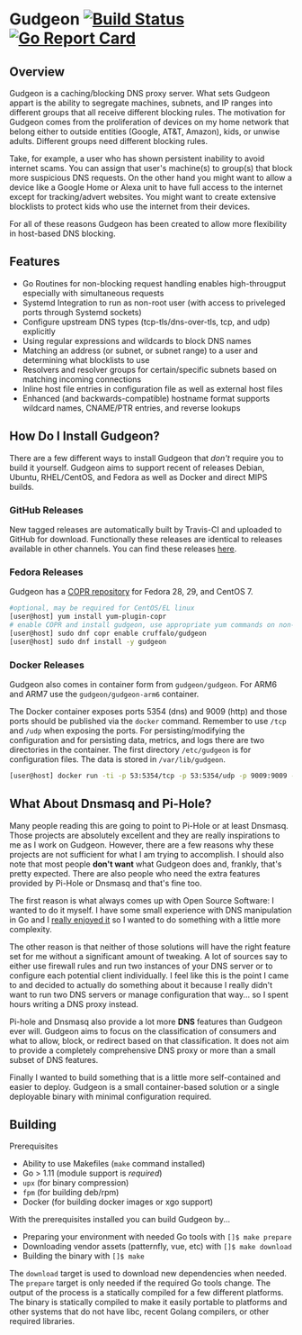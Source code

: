 # Gudgeon [![Build Status](https://travis-ci.org/chrisruffalo/gudgeon.svg?branch=master)](https://travis-ci.org/chrisruffalo/gudgeon) [![Go Report Card](https://goreportcard.com/badge/github.com/chrisruffalo/gudgeon)](https://goreportcard.com/report/github.com/chrisruffalo/gudgeon)

## Overview

Gudgeon is a caching/blocking DNS proxy server. What sets Gudgeon appart is the ability to segregate machines, subnets, and IP ranges into different groups that all receive different blocking rules. The motivation for Gudgeon comes from the proliferation of devices on my home network that belong either to outside entities (Google, AT&T, Amazon), kids, or unwise adults. Different groups need different blocking rules.

Take, for example, a user who has shown persistent inability to avoid internet scams. You can assign that user's machine(s) to group(s) that block more suspicious DNS requests. On the other hand you might want to allow a device like a Google Home or Alexa unit to have full access to the internet except for tracking/advert websites. You might want to create extensive blocklists to protect kids who use the internet from their devices.

For all of these reasons Gudgeon has been created to allow more flexibility in host-based DNS blocking.

## Features

* Go Routines for non-blocking request handling enables high-througput especially with simultaneous requests
* Systemd Integration to run as non-root user (with access to priveleged ports through Systemd sockets)
* Configure upstream DNS types (tcp-tls/dns-over-tls, tcp, and udp) explicitly
* Using regular expressions and wildcards to block DNS names
* Matching an address (or subnet, or subnet range) to a user and determining what blocklists to use
* Resolvers and resolver groups for certain/specific subnets based on matching incoming connections
* Inline host file entries in configuration file as well as external host files
* Enhanced (and backwards-compatible) hostname format supports wildcard names, CNAME/PTR entries, and reverse lookups

## How Do I Install Gudgeon?
There are a few different ways to install Gudgeon that *don't* require you to build it yourself. Gudgeon aims to support recent of releases Debian, Ubuntu, RHEL/CentOS, and Fedora as well as Docker and direct MIPS builds.

### GitHub Releases
New tagged releases are automatically built by Travis-CI and uploaded to GitHub for download. Functionally these releases are identical to releases available in other channels. You can find these releases [here](https://github.com/chrisruffalo/gudgeon/releases).

### Fedora Releases
Gudgeon has a [COPR repository](https://copr.fedorainfracloud.org/coprs/cruffalo/gudgeon/) for Fedora 28, 29, and CentOS 7. 
```bash
#optional, may be required for CentOS/EL linux
[user@host] yum install yum-plugin-copr
# enable COPR and install gudgeon, use appropriate yum commands on non-dnf platforms
[user@host] sudo dnf copr enable cruffalo/gudgeon
[user@host] sudo dnf install -y gudgeon
```

### Docker Releases
Gudgeon also comes in container form from `gudgeon/gudgeon`. For ARM6 and ARM7 use the `gudgeon/gudgeon-arm6` container.

The Docker container exposes ports 5354 (dns) and 9009 (http) and those ports should be published via the `docker` command. Remember to use `/tcp` and `/udp` when exposing the ports. For persisting/modifying the configuration and for persisting data, metrics, and logs there are two directories in the container. The first directory `/etc/gudgeon` is for configuration files. The data is stored in `/var/lib/gudgeon`. 

```bash
[user@host] docker run -ti -p 53:5354/tcp -p 53:5354/udp -p 9009:9009 -v /etc/gudgeon:/etc/gudgeon -v /var/lib/gudgeon:/var/lib/gudgeon gudgeon/gudgeon:latest
```

## What About Dnsmasq and Pi-Hole?

Many people reading this are going to point to Pi-Hole or at least Dnsmasq. Those projects are absolutely excellent and they are really inspirations to me as I work on Gudgeon. However, there are a few reasons why these projects are not sufficient for what I am trying to accomplish. I should also note that most people **don't want** what Gudgeon does and, frankly, that's pretty expected. There are also people who need the extra features provided by Pi-Hole or Dnsmasq and that's fine too.

The first reason is what always comes up with Open Source Software: I wanted to do it myself. I have some small experience with DNS manipulation in Go and I [really enjoyed it](https://github.com/chrisruffalo/gyip) so I wanted to do something with a little more complexity.

The other reason is that neither of those solutions will have the right feature set for me without a significant amount of tweaking. A lot of sources say to either use firewall rules and run two instances of your DNS server or to configure each potential client individually. I feel like this is the point I came to and decided to actually do something about it because I really didn't want to run two DNS servers or manage configuration that way... so I spent hours writing a DNS proxy instead.

Pi-hole and Dnsmasq also provide a lot more **DNS** features than Gudgeon ever will. Gudgeon aims to focus on the classification of consumers and what to allow, block, or redirect based on that classification. It does not aim to provide a completely comprehensive DNS proxy or more than a small subset of DNS features.

Finally I wanted to build something that is a little more self-contained and easier to deploy. Gudgeon is a small container-based solution or a single deployable binary with minimal configuration required.

## Building
Prerequisites
* Ability to use Makefiles (`make` command installed)
* Go > 1.11 (module support is *required*)
* `upx` (for binary compression)
* `fpm` (for building deb/rpm)
* Docker (for building docker images or xgo support)

With the prerequisites installed you can build Gudgeon by...
* Preparing your environment with needed Go tools with `[]$ make prepare`
* Downloading vendor assets (patternfly, vue, etc) with `[]$ make download`
* Building the binary with `[]$ make`

The `download` target is used to download new dependencies when needed. The `prepare` target is only needed if the required Go tools change. The output of the process is a statically compiled for a few different platforms. The binary is statically compiled to make it easily portable to platforms and other systems that do not have libc, recent Golang compilers, or other required libraries.